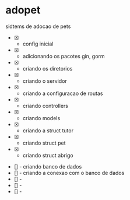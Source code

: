 # adopet
sidtems de adocao de pets

- [x] - config inicial
- [x] - adicionando os pacotes gin, gorm
- [x] - criando os diretorios
- [x] - criando o servidor
- [x] - criando a configuracao de routas
- [x] - criando controllers
- [x] - criando models
- [x] - criando a struct tutor
- [x] - criando struct pet
- [x] - criando struct abrigo
- [] - criando banco de dados
- [] - criando a conexao com o banco de dados
- [] -
- [] -
- [] -

